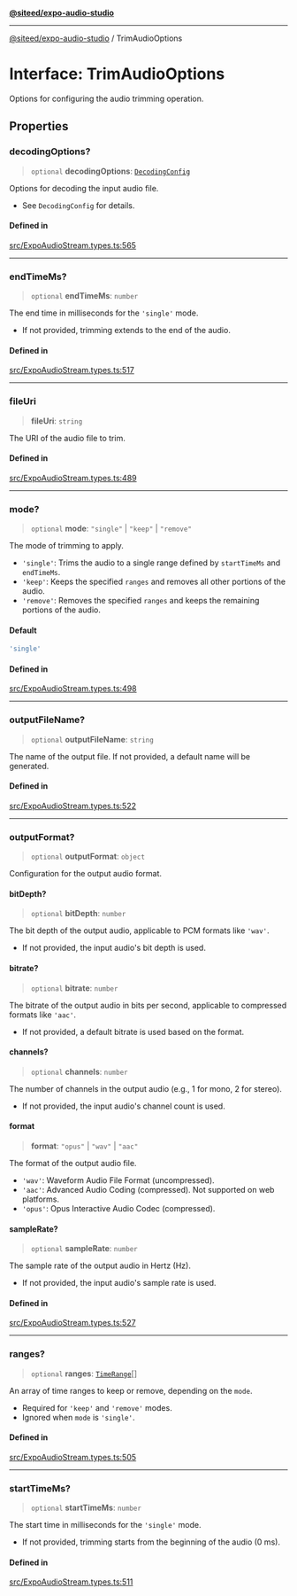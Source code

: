 [**@siteed/expo-audio-studio**](../README.md)

***

[@siteed/expo-audio-studio](../README.md) / TrimAudioOptions

# Interface: TrimAudioOptions

Options for configuring the audio trimming operation.

## Properties

### decodingOptions?

> `optional` **decodingOptions**: [`DecodingConfig`](DecodingConfig.md)

Options for decoding the input audio file.
- See `DecodingConfig` for details.

#### Defined in

[src/ExpoAudioStream.types.ts:565](https://github.com/deeeed/expo-audio-stream/blob/8819363e2f6518db8ec233a7ea17b579527a3ab5/packages/expo-audio-studio/src/ExpoAudioStream.types.ts#L565)

***

### endTimeMs?

> `optional` **endTimeMs**: `number`

The end time in milliseconds for the `'single'` mode.
- If not provided, trimming extends to the end of the audio.

#### Defined in

[src/ExpoAudioStream.types.ts:517](https://github.com/deeeed/expo-audio-stream/blob/8819363e2f6518db8ec233a7ea17b579527a3ab5/packages/expo-audio-studio/src/ExpoAudioStream.types.ts#L517)

***

### fileUri

> **fileUri**: `string`

The URI of the audio file to trim.

#### Defined in

[src/ExpoAudioStream.types.ts:489](https://github.com/deeeed/expo-audio-stream/blob/8819363e2f6518db8ec233a7ea17b579527a3ab5/packages/expo-audio-studio/src/ExpoAudioStream.types.ts#L489)

***

### mode?

> `optional` **mode**: `"single"` \| `"keep"` \| `"remove"`

The mode of trimming to apply.
- `'single'`: Trims the audio to a single range defined by `startTimeMs` and `endTimeMs`.
- `'keep'`: Keeps the specified `ranges` and removes all other portions of the audio.
- `'remove'`: Removes the specified `ranges` and keeps the remaining portions of the audio.

#### Default

```ts
'single'
```

#### Defined in

[src/ExpoAudioStream.types.ts:498](https://github.com/deeeed/expo-audio-stream/blob/8819363e2f6518db8ec233a7ea17b579527a3ab5/packages/expo-audio-studio/src/ExpoAudioStream.types.ts#L498)

***

### outputFileName?

> `optional` **outputFileName**: `string`

The name of the output file. If not provided, a default name will be generated.

#### Defined in

[src/ExpoAudioStream.types.ts:522](https://github.com/deeeed/expo-audio-stream/blob/8819363e2f6518db8ec233a7ea17b579527a3ab5/packages/expo-audio-studio/src/ExpoAudioStream.types.ts#L522)

***

### outputFormat?

> `optional` **outputFormat**: `object`

Configuration for the output audio format.

#### bitDepth?

> `optional` **bitDepth**: `number`

The bit depth of the output audio, applicable to PCM formats like `'wav'`.
- If not provided, the input audio's bit depth is used.

#### bitrate?

> `optional` **bitrate**: `number`

The bitrate of the output audio in bits per second, applicable to compressed formats like `'aac'`.
- If not provided, a default bitrate is used based on the format.

#### channels?

> `optional` **channels**: `number`

The number of channels in the output audio (e.g., 1 for mono, 2 for stereo).
- If not provided, the input audio's channel count is used.

#### format

> **format**: `"opus"` \| `"wav"` \| `"aac"`

The format of the output audio file.
- `'wav'`: Waveform Audio File Format (uncompressed).
- `'aac'`: Advanced Audio Coding (compressed). Not supported on web platforms.
- `'opus'`: Opus Interactive Audio Codec (compressed).

#### sampleRate?

> `optional` **sampleRate**: `number`

The sample rate of the output audio in Hertz (Hz).
- If not provided, the input audio's sample rate is used.

#### Defined in

[src/ExpoAudioStream.types.ts:527](https://github.com/deeeed/expo-audio-stream/blob/8819363e2f6518db8ec233a7ea17b579527a3ab5/packages/expo-audio-studio/src/ExpoAudioStream.types.ts#L527)

***

### ranges?

> `optional` **ranges**: [`TimeRange`](TimeRange.md)[]

An array of time ranges to keep or remove, depending on the `mode`.
- Required for `'keep'` and `'remove'` modes.
- Ignored when `mode` is `'single'`.

#### Defined in

[src/ExpoAudioStream.types.ts:505](https://github.com/deeeed/expo-audio-stream/blob/8819363e2f6518db8ec233a7ea17b579527a3ab5/packages/expo-audio-studio/src/ExpoAudioStream.types.ts#L505)

***

### startTimeMs?

> `optional` **startTimeMs**: `number`

The start time in milliseconds for the `'single'` mode.
- If not provided, trimming starts from the beginning of the audio (0 ms).

#### Defined in

[src/ExpoAudioStream.types.ts:511](https://github.com/deeeed/expo-audio-stream/blob/8819363e2f6518db8ec233a7ea17b579527a3ab5/packages/expo-audio-studio/src/ExpoAudioStream.types.ts#L511)
